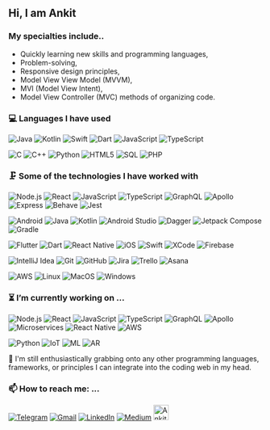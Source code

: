 ## Hi, I am Ankit

### My specialties include..
- Quickly learning new skills and programming languages,
- Problem-solving,
- Responsive design principles,
- Model View View Model (MVVM),
- MVI (Model View Intent),
- Model View Controller (MVC) methods of organizing code.


### 💻 Languages I have used

![Java](https://img.shields.io/badge/-Java-000000?style=flat&logo=java)
![Kotlin](https://img.shields.io/badge/-kotlin-000000?style=flat&logo=kotlin)
![Swift](https://img.shields.io/badge/-Swift-000000?style=flat&logo=swift)
![Dart](https://img.shields.io/badge/-Dart-000000?style=flat&logo=dart)
![JavaScript](https://img.shields.io/badge/-JavaScript-000000?style=flat&logo=javascript)
![TypeScript](https://img.shields.io/badge/-TypeScript-000000?style=flat&logo=typescript)


![C](https://img.shields.io/badge/-C-000000?style=flat&logo=c)
![C++](https://img.shields.io/badge/-C++-000000?style=flat&logo=c%2B%2B)
![Python](https://img.shields.io/badge/-Python-000000?style=flat&logo=python)
![HTML5](https://img.shields.io/badge/-HTML5-000000?style=flat&logo=html5)
![SQL](https://img.shields.io/badge/-SQL-000000?style=flat&logo=postgresql)
![PHP](https://img.shields.io/badge/-PHP-000000?style=flat&logo=php)


### 🗜 Some of the technologies I have worked with
![Node.js](https://img.shields.io/badge/-Node.js-222222?style=flat&logo=node.js&logoColor=339933)
![React](https://img.shields.io/badge/-React-222222?style=flat&logo=React&logoColor=61DAFB)
![JavaScript](https://img.shields.io/badge/-JavaScript-000000?style=flat&logo=javascript)
![TypeScript](https://img.shields.io/badge/-TypeScript-000000?style=flat&logo=typescript)
![GraphQL](https://img.shields.io/badge/-Graphql-000000?style=flat&logo=graphql)
![Apollo](http://img.shields.io/badge/-Apollo-000000?style=flat&logo=graphql)
![Express](http://img.shields.io/badge/-Expressjs-000000?style=flat&logo=javascript)
![Behave](http://img.shields.io/badge/-Behave-000000?style=flat&logo=python)
![Jest](http://img.shields.io/badge/-Jest-000000?style=flat&logo=jest)

![Android](http://img.shields.io/badge/-Android-000000?style=flat&logo=android)
![Java](https://img.shields.io/badge/-Java-000000?style=flat&logo=java)
![Kotlin](https://img.shields.io/badge/-kotlin-000000?style=flat&logo=kotlin)
![Android Studio](http://img.shields.io/badge/-Android%20Studio-000000?style=flat&logo=android-studio)
![Dagger](http://img.shields.io/badge/-dagger-000000?style=flat&logo=android)
![Jetpack Compose](http://img.shields.io/badge/-Jetpack%20Compose-000000?style=flat&logo=android)
![Gradle](http://img.shields.io/badge/-Gradle-000000?style=flat&logo=gradle)

![Flutter](http://img.shields.io/badge/-Flutter-000000?style=flat&logo=flutter)
![Dart](https://img.shields.io/badge/-Dart-000000?style=flat&logo=dart)
![React Native](http://img.shields.io/badge/-React%20Native-000000?style=flat&logo=react)
![iOS](http://img.shields.io/badge/-iOS-000000?style=flat&logo=apple)
![Swift](https://img.shields.io/badge/-Swift-000000?style=flat&logo=swift)
![XCode](https://img.shields.io/badge/-XCode-222222?style=flat&logo=XCode&logoColor=1575F9)
![Firebase](http://img.shields.io/badge/-Firebase-000000?style=flat&logo=firebase)

![IntelliJ Idea](http://img.shields.io/badge/-IntelliJ-000000?style=flat&logo=jetbrains)
![Git](https://img.shields.io/badge/-Git-222222?style=flat&logo=git&logoColor=F05032)
![GitHub](https://img.shields.io/badge/-GitHub-222222?style=flat&logo=github&logoColor=FFFFFF)
![Jira](https://img.shields.io/badge/-Jira-222222?style=flat&logo=jira-software&logoColor=white&logoColor=0052CC)
![Trello](http://img.shields.io/badge/-Trello-000000?style=flat&logo=trello)
![Asana](http://img.shields.io/badge/-Asana-000000?style=flat&logo=asana)

![AWS](http://img.shields.io/badge/-AWS-000000?style=flat&logo=amazon)
![Linux](https://img.shields.io/badge/-Linux-222222?style=flat&logo=linux&logoColor=FCC624)
![MacOS](http://img.shields.io/badge/-Mac%20OS-000000?style=flat&logo=apple)
![Windows](http://img.shields.io/badge/-Windows-000000?style=flat&logo=windows)


### ⏳ I’m currently working on ...

![Node.js](https://img.shields.io/badge/-Node.js-222222?style=flat&logo=node.js&logoColor=339933)
![React](https://img.shields.io/badge/-React-222222?style=flat&logo=React&logoColor=61DAFB)
![JavaScript](https://img.shields.io/badge/-JavaScript-000000?style=flat&logo=javascript)
![TypeScript](https://img.shields.io/badge/-TypeScript-000000?style=flat&logo=typescript)
![GraphQL](https://img.shields.io/badge/-Graphql-000000?style=flat&logo=graphql)
![Apollo](http://img.shields.io/badge/-Apollo-000000?style=flat&logo=graphql)
![Microservices](http://img.shields.io/badge/-Microservices-000000?style=flat&logo=microservices)
![React Native](http://img.shields.io/badge/-React%20Native-000000?style=flat&logo=react)
![AWS](http://img.shields.io/badge/-AWS-000000?style=flat&logo=amazon)

![Python](https://img.shields.io/badge/-Python-000000?style=flat&logo=python)
![IoT](http://img.shields.io/badge/-IoT-000000?style=flat&logo=iot)
![ML](http://img.shields.io/badge/-Machine%20Learning-000000?style=flat&logo=machine-learning)
![AR](http://img.shields.io/badge/-Augumented%20Reality-000000?style=flat&logo=ar)

 🔭 I'm still enthusiastically grabbing onto any other programming languages, frameworks, or principles I can integrate into the coding web in my head. 


### 📫 How to reach me: ...

[![Telegram](https://img.shields.io/badge/-TELEGRAM-2CA5E0?style=for-the-badge&logo=telegram&logoColor=white)](https://t.me/AnkKumar)
[![Gmail](https://img.shields.io/badge/-GMAIL-D14836?style=for-the-badge&logo=gmail&logoColor=white)](mailto:dev.ankit.kkumar@gmail.com)
[![LinkedIn](https://img.shields.io/badge/-LINKEDIN-0077B5?style=for-the-badge&logo=linkedin&logoColor=white)](https://www.linkedin.com/in/kumarankitkumar/)
[![Medium](https://img.shields.io/badge/-Medium-000000?style=for-the-badge&logo=medium&logoColor=white)](https://medium.com/@ankitdeveloper)
<a href="https://dev.to/ankitkumar">
  <img src="https://d2fltix0v2e0sb.cloudfront.net/dev-badge.svg" alt="Ankit Kumar's DEV Profile" height="30" width="30">
</a>

